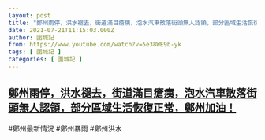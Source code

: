 ```yaml
---
layout: post
title: "鄭州雨停，洪水褪去，街道滿目瘡痍，泡水汽車散落街頭無人認領，部分區域生活恢復正常，鄭州加油！"
date: 2021-07-21T11:15:03.000Z
author: 圍城記
from: https://www.youtube.com/watch?v=5e38WE9b-yk
tags: [ 圍城記 ]
categories: [ 圍城記 ]
---
```

<!--1626866103000-->
[鄭州雨停，洪水褪去，街道滿目瘡痍，泡水汽車散落街頭無人認領，部分區域生活恢復正常，鄭州加油！](https://www.youtube.com/watch?v=5e38WE9b-yk)
------

<div>
#鄭州最新情況 #鄭州暴雨 #鄭州洪水
</div>
